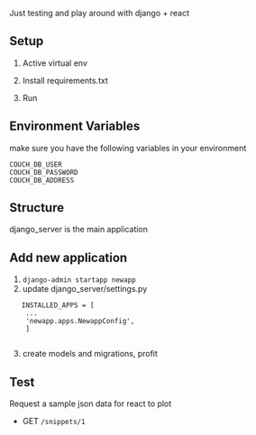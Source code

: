 Just testing and play around with django + react

## Setup 
1. Active virtual env

2. Install requirements.txt

3. Run

## Environment Variables
make sure you have the following variables in your environment
```
COUCH_DB_USER
COUCH_DB_PASSWORD
COUCH_DB_ADDRESS
```


## Structure
django_server is the main application 


## Add new application
1. ```django-admin startapp newapp```
2. update django_server/settings.py
```
   INSTALLED_APPS = [
    ...
    'newapp.apps.NewappConfig',
    ]
    
```
3. create models and migrations, profit


## Test 
Request a sample json data for react to plot
- GET ``/snippets/1``
